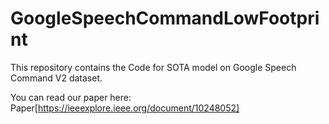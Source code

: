# GoogleSpeechCommandLowFootprint
This repository contains the Code for SOTA model on Google Speech Command V2 dataset. 

You can read our paper here: Paper[https://ieeexplore.ieee.org/document/10248052]


